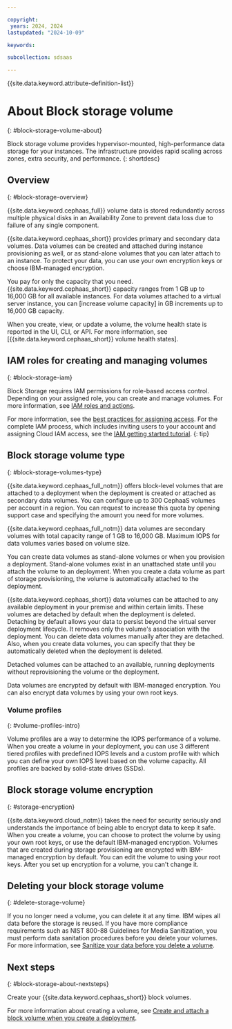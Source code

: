 ```yaml
---

copyright:
 years: 2024, 2024
lastupdated: "2024-10-09"

keywords:

subcollection: sdsaas

---
```


{{site.data.keyword.attribute-definition-list}}


# About Block storage volume
{: #block-storage-volume-about}

Block storage volume provides hypervisor-mounted, high-performance data storage for your instances. The infrastructure provides rapid scaling across zones, extra security, and performance.
{: shortdesc}

## Overview
{: #block-storage-overview}

{{site.data.keyword.cephaas_full}} volume data is stored redundantly across multiple physical disks in an Availability Zone to prevent data loss due to failure of any single component.

{{site.data.keyword.cephaas_short}} provides primary and secondary data volumes. Data volumes can be created and attached during instance provisioning as well, or as stand-alone volumes that you can later attach to an instance. To protect your data, you can use your own encryption keys or choose IBM-managed encryption.

You pay for only the capacity that you need. {{site.data.keyword.cephaas_short}} capacity ranges from 1 GB up to 16,000 GB for all available instances. For data volumes attached to a virtual server instance, you can [increase volume capacity] in GB increments up to 16,000 GB capacity.

When you create, view, or update a volume, the volume health state is reported in the UI, CLI, or API. For more information, see [{{site.data.keyword.cephaas_short}} volume health states].


## IAM roles for creating and managing volumes
{: #block-storage-iam}

Block Storage requires IAM permissions for role-based access control. Depending on your assigned role, you can create and manage volumes. For more information, see [IAM roles and actions](/docs/sdsaas?topic=sdsaas-managing-iam).

For more information, see the [best practices for assigning access](/docs/account?topic=account-account_setup#account_setup). For the complete IAM process, which includes inviting users to your account and assigning Cloud IAM access, see the [IAM getting started tutorial](/docs/account?topic=account-iamoverview).
{: tip}


## Block storage volume type
{: #block-storage-volumes-type}

{{site.data.keyword.cephaas_full_notm}} offers block-level volumes that are attached to a deployment when the deployment is created or attached as secondary data volumes. You can configure up to 300 CephaaS volumes per account in a region. You can request to increase this quota by opening support case and specifying the amount you need for more volumes.

{{site.data.keyword.cephaas_full_notm}} data volumes are secondary volumes with total capacity range of 1 GB to 16,000 GB. Maximum IOPS for data volumes varies based on volume size.


You can create data volumes as stand-alone volumes or when you provision a deployment. Stand-alone volumes exist in an unattached state until you attach the volume to an deployment. When you create a data volume as part of storage provisioning, the volume is automatically attached to the deployment.

{{site.data.keyword.cephaas_short}} data volumes can be attached to any available deployment in your premise and within certain limits. These volumes are detached by default when the deployment is deleted. Detaching by default allows your data to persist beyond the virtual server deployment lifecycle. It removes only the volume's association with the deployment. You can delete data volumes manually after they are detached. Also, when you create data volumes, you can specify that they be automatically deleted when the deployment is deleted.

Detached volumes can be attached to an available, running deployments without reprovisioning the volume or the deployment.

Data volumes are encrypted by default with IBM-managed encryption. You can also encrypt data volumes by using your own root keys.

### Volume profiles
{: #volume-profiles-intro}

Volume profiles are a way to determine the IOPS performance of a volume. When you create a volume in your deployment, you can use 3 different tiered profiles with predefined IOPS levels and a custom profile with which you can define your own IOPS level based on the volume capacity. All profiles are backed by solid-state drives (SSDs).


## Block storage volume encryption
{: #storage-encryption}

{{site.data.keyword.cloud_notm}} takes the need for security seriously and understands the importance of being able to encrypt data to keep it safe. When you create a volume, you can choose to protect the volume by using your own root keys, or use the default IBM-managed encryption. Volumes that are created during storage provisioning are encrypted with IBM-managed encryption by default. You can edit the volume to using your root keys. After you set up encryption for a volume, you can't change it.



## Deleting your block storage volume
{: #delete-storage-volume}

If you no longer need a volume, you can delete it at any time. IBM wipes all data before the storage is reused. If you have more compliance requirements such as NIST 800-88 Guidelines for Media Sanitization, you must perform data sanitation procedures before you delete your volumes. For more information, see [Sanitize your data before you delete a volume](/docs/sdsaas?topic=sdsaas-deleting-block-volume#sanitizing-your-data-before-you-delete-a-volume).

## Next steps
{: #block-storage-about-nextsteps}

Create your {{site.data.keyword.cephaas_short}} block volumes.

For more information about creating a volume, see [Create and attach a block volume when you create a deployment](/docs/sdsaas?topic=sdsaas-creating-block-volume&interface=ui).
